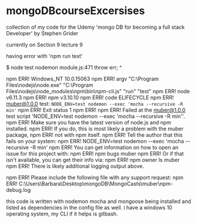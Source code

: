 # mongoDBcourseExcersises
collection of my code for the Udemy 'mongo DB for becoming a full stack Developer' by Stephen Grider

currently on Section 9 lecture 9

having error with 'npm run test'

$ node test nodemon
module.js:471
    throw err;
    ^

npm ERR! Windows_NT 10.0.15063
npm ERR! argv "C:\\Program Files\\nodejs\\node.exe" "C:\\Program Files\\nodejs\\node_modules\\npm\\bin\\npm-cli.js" "run" "test"
npm ERR! node v6.11.3
npm ERR! npm  v3.10.10
npm ERR! code ELIFECYCLE
npm ERR! muber@1.0.0 test: `NODE_ENV=test nodemon --exec 'mocha --recursive -R min'`
npm ERR! Exit status 1
npm ERR!
npm ERR! Failed at the muber@1.0.0 test script 'NODE_ENV=test nodemon --exec 'mocha --recursive -R min''.
npm ERR! Make sure you have the latest version of node.js and npm installed.
npm ERR! If you do, this is most likely a problem with the muber package,
npm ERR! not with npm itself.
npm ERR! Tell the author that this fails on your system:
npm ERR!     NODE_ENV=test nodemon --exec 'mocha --recursive -R min'
npm ERR! You can get information on how to open an issue for this project with:
npm ERR!     npm bugs muber
npm ERR! Or if that isn't available, you can get their info via:
npm ERR!     npm owner ls muber
npm ERR! There is likely additional logging output above.

npm ERR! Please include the following file with any support request:
npm ERR!     C:\Users\Barbara\Desktop\mongoDB\MongoCasts\muber\npm-debug.log


this code is written with nodemon mocha and mongoose being installed and listed as dependencies in the config file as well.
i have a windows 10 operating system, my CLI if it helps is gitbash.

